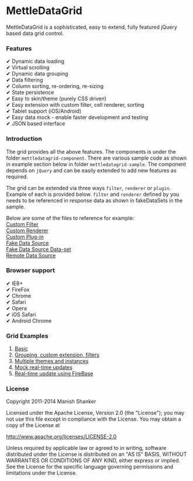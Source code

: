 MettleDataGrid
===================

MettleDataGrid is a sophisticated, easy to extend, fully featured jQuery based data grid control.

### Features
&#10004; Dynamic data loading <br/>
&#10004; Virtual scrolling <br/>
&#10004; Dynamic data grouping <br/>
&#10004; Data filtering <br/>
&#10004; Column sorting, re-ordering, re-sizing <br/>
&#10004; State persistence <br/>
&#10004; Easy to skin/theme (purely CSS driven) <br/>
&#10004; Easy extension with custom filter, cell renderer, sorting <br/>
&#10004; Tablet support (iOS/Android) <br/>
&#10004; Easy data mock - enable faster development and testing <br/>
&#10004; JSON based interface <br/>

### Introduction
The grid provides all the above features. The components is under the folder `mettledatagrid-component`. There are various sample code as shown in example section below in folder `mettledatagrid-sample`. The component depends on `jQuery` and can be easily extended to add new features as required. <br/>

The grid can be extended via three ways `filter`, `renderer` or `plugin`. Example of each is provided below. `filter` and `renderer` defined by you needs to be referenced in response data as shown in fakeDataSets in the sample.

Below are some of the files to reference for example: <br/>
[Custom Filter](http://github.com/manishshanker/MettleDataGrid/blob/master/mettledatagrid-sample/lib/js/app/gridExtensions/mettleDataGrid.filter.DATE.js) <br/>
[Custom Renderer](http://github.com/manishshanker/MettleDataGrid/blob/master/mettledatagrid-component/src/lib/js/app/extensions/mettleDataGrid.renderer.DATE.js) <br/>
[Custom Plug-in](http://github.com/manishshanker/MettleDataGrid/blob/master/mettledatagrid-component/src/lib/js/app/extensions/mettleDataGrid.plugin.LABEL_BUTTON.js) <br/>
[Fake Data Source](http://github.com/manishshanker/MettleDataGrid/blob/master/mettledatagrid-sample/lib/js/app/gridDataSource/mettleDataGrid.FakeLocalSource.js) <br/>
[Fake Data Source Data-set](http://github.com/manishshanker/MettleDataGrid/blob/master/mettledatagrid-sample/lib/js/app/gridDataSource/fakeDataSet/mettleDataGrid.fakeDataSet1.js) <br/>
[Remote Data Source](http://github.com/manishshanker/MettleDataGrid/blob/master/mettledatagrid-sample/lib/js/app/gridDataSource/mettleDataGrid.MyRemoteSource.js) <br/>

### Browser support
&#10004; IE8+ <br/>
&#10004; FireFox  <br/>
&#10004; Chrome <br/>
&#10004; Safari <br/>
&#10004; Opera <br/>
&#10004; iOS Safari <br/>
&#10004; Android Chrome <br/>

### Grid Examples
1. [Basic](http://rawgithub.com/manishshanker/MettleDataGrid/master/mettledatagrid-sample/grid1.html)
2. [Grouping, custom extension, filters](http://rawgithub.com/manishshanker/MettleDataGrid/master/mettledatagrid-sample/grid2.html)
3. [Multiple themes and instances](http://rawgithub.com/manishshanker/MettleDataGrid/master/mettledatagrid-sample/grid3.html)
4. [Mock real-time updates](http://rawgithub.com/manishshanker/MettleDataGrid/master/mettledatagrid-sample/grid4.html)
5. [Real-time update using FireBase](http://rawgithub.com/manishshanker/MettleDataGrid/master/mettledatagrid-sample/grid5.html)

### License

Copyright 2011-2014 Manish Shanker

Licensed under the Apache License, Version 2.0 (the "License");
you may not use this file except in compliance with the License.
You may obtain a copy of the License at

http://www.apache.org/licenses/LICENSE-2.0

Unless required by applicable law or agreed to in writing, software
distributed under the License is distributed on an "AS IS" BASIS,
WITHOUT WARRANTIES OR CONDITIONS OF ANY KIND, either express or implied.
See the License for the specific language governing permissions and
limitations under the License.